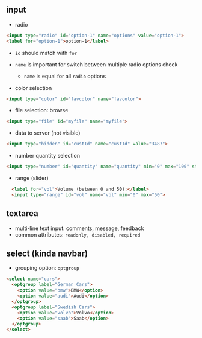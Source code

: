 ## input
- radio

```html
<input type="radio" id="option-1" name="options" value="option-1">
<label for="option-1">option-1</label>
```
- `id` should match with `for`
- `name` is important for switch between multiple radio options check
    - `name` is equal for all `radio` options

- color selection
```html
<input type="color" id="favcolor" name="favcolor">
```

- file selection: browse
```html
<input type="file" id="myfile" name="myfile">
```

- data to server (not visible)
```html
<input type="hidden" id="custId" name="custId" value="3487">
```

- number quantity selection
```html
<input type="number" id="quantity" name="quantity" min="0" max="100" step="10" value="30">
```

- range (slider)
```html
  <label for="vol">Volume (between 0 and 50):</label>
  <input type="range" id="vol" name="vol" min="0" max="50">
```

## textarea
- multi-line text input: comments, message, feedback
- common attributes: `readonly, disabled, required`

## select (kinda navbar)
- grouping option: `optgroup`
```html
<select name="cars">
  <optgroup label="German Cars">
    <option value="bmw">BMW</option>
    <option value="audi">Audi</option>
  </optgroup>
  <optgroup label="Swedish Cars">
    <option value="volvo">Volvo</option>
    <option value="saab">Saab</option>
  </optgroup>
</select>
```